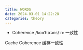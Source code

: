 ```yaml
---
title: WORDS
date: 2024-03-01 14:22:28
categories: theory
---
```


- Coherence /koʊˈhɪrəns/ n: 一致性

Cache Coherence 缓存一致性
